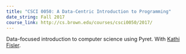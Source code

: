 ```yaml
---
title: "CSCI 0050: A Data-Centric Introduction to Programming"
date_string: Fall 2017
course_link: http://cs.brown.edu/courses/csci0050/2017/
---
```


Data-focused introduction to computer science using Pyret. With [Kathi Fisler](https://cs.brown.edu/~kfisler/).
